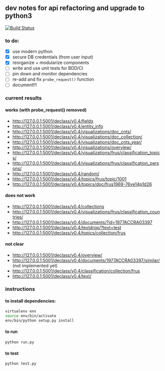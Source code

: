 ## dev notes for api refactoring and upgrade to python3
[![Build Status](https://travis-ci.org/mnyrop/declass-api.svg?branch=master)](https://travis-ci.org/mnyrop/declass-api)

### to do:
- [x] use modern python
- [x] secure DB credentials (from user input)
- [x] reorganize + modularize components
- [ ] write and use unit tests for BDD/CI
- [ ] pin down and monitor dependencies
- [ ] re-add and fix `probe_request()` function
- [ ] document!!!

### current results

#### works (with probe_request() removed)
- http://127.0.0.1:5001/declass/v0.4/fields
- http://127.0.0.1:5001/declass/v0.4/entity_info
- http://127.0.0.1:5001/declass/v0.4/visualizations/doc_cnts/
- http://127.0.0.1:5001/declass/v0.4/visualizations/doc_collection/
- http://127.0.0.1:5001/declass/v0.4/visualizations/doc_cnts_year/
- http://127.0.0.1:5001/declass/v0.4/visualizations/overview/
- http://127.0.0.1:5001/declass/v0.4/visualizations/frus/classification_topics/
- http://127.0.0.1:5001/declass/v0.4/visualizations/frus/classification_persons/
- http://127.0.0.1:5001/declass/v0.4/random/
- http://127.0.0.1:5001/declass/v0.4/topics/frus/topic/1001
- http://127.0.0.1:5001/declass/v0.4/topics/doc/frus1969-76ve14p1d26

#### does not work
- http://127.0.0.1:5001/declass/v0.4/collections
- http://127.0.0.1:5001/declass/v0.4/visualizations/frus/classification_countries/
- http://127.0.0.1:5001/declass/v0.4/documents/?id=1977ACCRA03397
- http://127.0.0.1:5001/declass/v0.4/textdrop/?text=test
- http://127.0.0.1:5001/declass/v0.4/topics/collection/frus

#### not clear
- http://127.0.0.1:5001/declass/v0.4/overview/
- http://127.0.0.1:5001/declass/v0.4/documents/1977ACCRA03397/similar/ (not implemented yet)
- http://127.0.0.1:5001/declass/v0.4/classification/collection/frus
- http://127.0.0.1:5001/declass/v0.4/text/


### instructions

#### to install dependencies:
```sh
virtualenv env
source env/bin/activate
env/bin/python setup.py install
```

#### to run

`python run.py`

#### to test

`python test.py`

